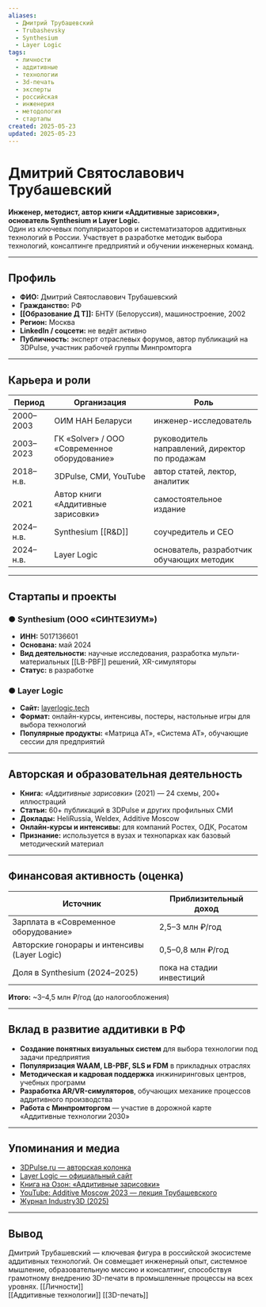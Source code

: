 ```yaml
---
aliases:
  - Дмитрий Трубашевский
  - Trubashevsky
  - Synthesium
  - Layer Logic
tags:
  - личности
  - аддитивные
  - технологии
  - 3d-печать
  - эксперты
  - российская
  - инженерия
  - методология
  - стартапы
created: 2025-05-23
updated: 2025-05-23
---
```


# Дмитрий Святославович Трубашевский

**Инженер, методист, автор книги «Аддитивные зарисовки», основатель Synthesium и Layer Logic.**  
Один из ключевых популяризаторов и систематизаторов аддитивных технологий в России. Участвует в разработке методик выбора технологий, консалтинге предприятий и обучении инженерных команд.

---

## Профиль

- **ФИО:** Дмитрий Святославович Трубашевский  
- **Гражданство:** РФ  
- **[[Образование Д Т]]:** БНТУ (Белоруссия), машиностроение, 2002  
- **Регион:** Москва  
- **LinkedIn / соцсети:** не ведёт активно  
- **Публичность:** эксперт отраслевых форумов, автор публикаций на 3DPulse, участник рабочей группы Минпромторга

---

## Карьера и роли

| Период    | Организация                                  | Роль                                           |
| --------- | -------------------------------------------- | ---------------------------------------------- |
| 2000–2003 | ОИМ НАН Беларуси                             | инженер-исследователь                          |
| 2003–2023 | ГК «Solver» / ООО «Современное оборудование» | руководитель направлений, директор по продажам |
| 2018–н.в. | 3DPulse, СМИ, YouTube                        | автор статей, лектор, аналитик                 |
| 2021      | Автор книги «Аддитивные зарисовки»           | самостоятельное издание                        |
| 2024–н.в. | Synthesium [[R&D]]                           | соучредитель и CEO                             |
| 2024–н.в. | Layer Logic                                  | основатель, разработчик обучающих методик      |

---

## Стартапы и проекты

### ● Synthesium (ООО «СИНТЕЗИУМ»)
- **ИНН:** 5017136601  
- **Основана:** май 2024  
- **Вид деятельности:** научные исследования, разработка мульти-материальных [[LB-PBF]] решений, XR-симуляторы  
- **Статус:** в разработке

### ● Layer Logic
- **Сайт:** [layerlogic.tech](https://layerlogic.tech)  
- **Формат:** онлайн-курсы, интенсивы, постеры, настольные игры для выбора технологий  
- **Популярные продукты:** «Матрица АТ», «Система АТ», обучающие сессии для предприятий

---

## Авторская и образовательная деятельность

- **Книга:** *«Аддитивные зарисовки»* (2021) — 24 схемы, 200+ иллюстраций  
- **Статьи:** 60+ публикаций в 3DPulse и других профильных СМИ  
- **Доклады:** HeliRussia, Weldex, Additive Moscow  
- **Онлайн-курсы и интенсивы:** для компаний Ростех, ОДК, Росатом  
- **Признание:** используется в вузах и технопарках как базовый методический материал

---

## Финансовая активность (оценка)

| Источник | Приблизительный доход |
|----------|------------------------|
| Зарплата в «Современное оборудование» | 2,5–3 млн ₽/год |
| Авторские гонорары и интенсивы (Layer Logic) | 0,5–0,8 млн ₽/год |
| Доля в Synthesium (2024–2025) | пока на стадии инвестиций |

**Итого:** ~3–4,5 млн ₽/год (до налогообложения)

---

## Вклад в развитие аддитивки в РФ

- **Создание понятных визуальных систем** для выбора технологии под задачи предприятия  
- **Популяризация WAAM, LB-PBF, SLS и FDM** в прикладных отраслях  
- **Методическая и кадровая поддержка** инжиниринговых центров, учебных программ  
- **Разработка AR/VR-симуляторов**, обучающих механике процессов аддитивного производства  
- **Работа с Минпромторгом** — участие в дорожной карте «Аддитивные технологии 2030»

---

## Упоминания и медиа

- [3DPulse.ru — авторская колонка](https://3dpulse.ru/tag/trubashevsky)  
- [Layer Logic — официальный сайт](https://layerlogic.tech)  
- [Книга на Озон: «Аддитивные зарисовки»](https://ozon.ru/t/dhZpSVd)
- [YouTube: Additive Moscow 2023 — лекция Трубашевского](https://www.youtube.com/watch?v=...)  
- [Журнал Industry3D (2025)](https://industry3d.ru/article/...)

---

## Вывод 

Дмитрий Трубашевский — ключевая фигура в российской экосистеме аддитивных технологий. Он совмещает инженерный опыт, системное мышление, образовательную миссию и консалтинг, способствуя грамотному внедрению 3D-печати в промышленные процессы на всех уровнях.
[[Личности]]  
[[Аддитивные технологии]]
[[3D-печать]]


